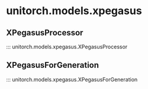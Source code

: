 # unitorch.models.xpegasus

## XPegasusProcessor

::: unitorch.models.xpegasus.XPegasusProcessor

## XPegasusForGeneration

::: unitorch.models.xpegasus.XPegasusForGeneration
